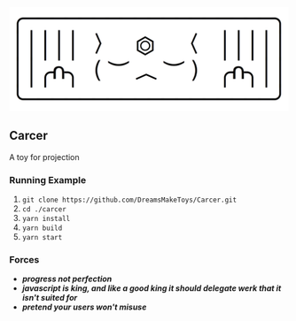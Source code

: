 ![logo](./resources/logo.png)

## Carcer

A toy for projection

### Running Example

1.  `git clone https://github.com/DreamsMakeToys/Carcer.git`
2.  `cd ./carcer`
3.  `yarn install`
4.  `yarn build`
5.  `yarn start`

### Forces

* **_progress not perfection_**
* **_javascript is king, and like a good king it should delegate werk that it isn't suited for_**
* **_pretend your users won't misuse_**
